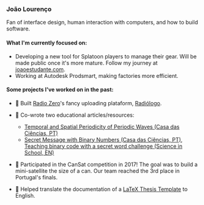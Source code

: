 ### João Lourenço
Fan of interface design, human interaction with computers, and how to build software.

#### What I'm currently focused on:

- Developing a new tool for Splatoon players to manage their gear. Will be made public once it's more mature. Follow my journey at [joaoestudante.com](https://joaoestudante.com/blog/).
- Working at Autodesk Prodsmart, making factories more efficient.

#### Some projects I've worked on in the past:

- 👀 Built [Radio Zero](https://www.radiozero.pt/)'s fancy uploading plataform, [Radiólogo](https://github.com/joaoestudante/radiologo).
- :pencil: Co-wrote two educational articles/resources:
  * [Temporal and Spatial Periodicity of Periodic Waves (Casa das Ciências, PT)](https://www.casadasciencias.org/recurso/7545)
  * [Secret Message with Binary Numbers (Casa das Ciências, PT)](https://www.casadasciencias.org/recurso/8935), [Teaching binary code with a secret word challenge (Science in School, EN)](https://www.scienceinschool.org/article/2021/teaching-binary-code-secret-word-challenge/)

- :rocket: Participated in the CanSat competition in 2017! The goal was to build a mini-satellite the size of a can. Our team reached the 3rd place in Portugal's finals.

- :speech_balloon: Helped translate the documentation of a [LaTeX Thesis Template](https://github.com/ekspek/ist-thesis) to English.
